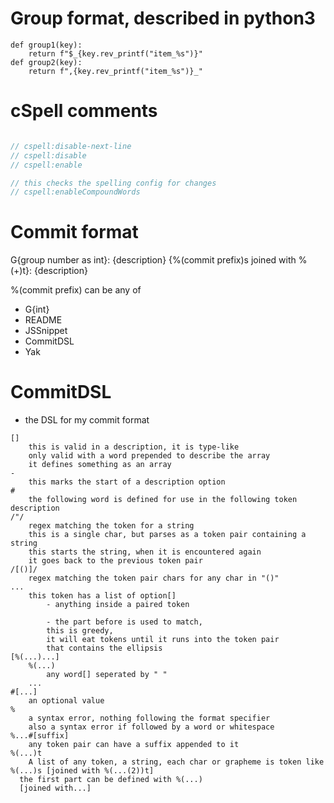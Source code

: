# Group format, described in python3
```py3
def group1(key):
	return f"$_{key.rev_printf("item_%s")}"
def group2(key):
	return f",{key.rev_printf("item_%s")}_"
```
# cSpell comments
```js

// cspell:disable-next-line
// cspell:disable
// cspell:enable

// this checks the spelling config for changes
// cspell:enableCompoundWords
```

# Commit format

G{group number as int}: {description}
{%(commit prefix)s joined with %(+)t}: {description}

%(commit prefix) can be any of
- G{int}
- README 
- JSSnippet
- CommitDSL
- Yak

# CommitDSL
- the DSL for my commit format
```
[]
	this is valid in a description, it is type-like
	only valid with a word prepended to describe the array
	it defines something as an array
-
	this marks the start of a description option
#
	the following word is defined for use in the following token description
/"/
	regex matching the token for a string
	this is a single char, but parses as a token pair containing a string
	this starts the string, when it is encountered again
	it goes back to the previous token pair
/[()]/
	regex matching the token pair chars for any char in "()"
...
  	this token has a list of option[]
		- anything inside a paired token

		- the part before is used to match,
		this is greedy,
		it will eat tokens until it runs into the token pair
		that contains the ellipsis
[%(...)...]
	%(...)
		any word[] seperated by " "
	...
#[...]
	an optional value
%
	a syntax error, nothing following the format specifier
	also a syntax error if followed by a word or whitespace
%...#[suffix]
	any token pair can have a suffix appended to it
%(...)t
	A list of any token, a string, each char or grapheme is token like
%(...)s [joined with %(...(2))t]
  the first part can be defined with %(...)
  [joined with...]
```